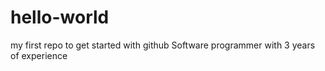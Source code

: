 # hello-world
my first repo to get started with github
Software programmer with 3 years of experience
